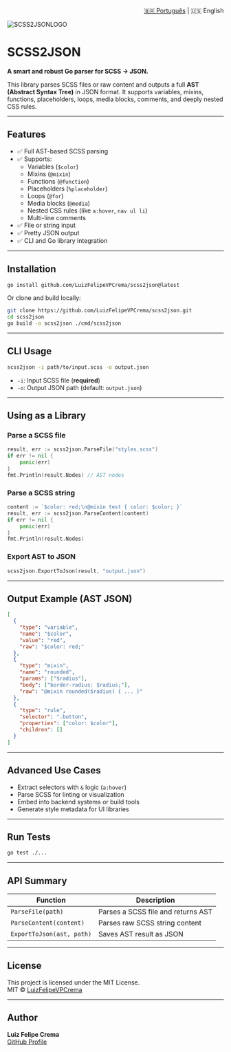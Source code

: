 <p align="right">
  <a href="README.md">🇧🇷 Português</a> | 🇺🇸 English
</p>

![SCSS2JSONLOGO](https://github.com/user-attachments/assets/1a88f243-ef31-4b53-bf72-de45662537a2)
# SCSS2JSON

**A smart and robust Go parser for SCSS → JSON.**

This library parses SCSS files or raw content and outputs a full **AST (Abstract Syntax Tree)** in JSON format. It supports variables, mixins, functions, placeholders, loops, media blocks, comments, and deeply nested CSS rules.

---

## Features

- ✅ Full AST-based SCSS parsing
- ✅ Supports:
  - Variables (`$color`)
  - Mixins (`@mixin`)
  - Functions (`@function`)
  - Placeholders (`%placeholder`)
  - Loops (`@for`)
  - Media blocks (`@media`)
  - Nested CSS rules (like `a:hover`, `nav ul li`)
  - Multi-line comments
- ✅ File or string input
- ✅ Pretty JSON output
- ✅ CLI and Go library integration

---

## Installation

```bash
go install github.com/LuizFelipeVPCrema/scss2json@latest
```

Or clone and build locally:

```bash
git clone https://github.com/LuizFelipeVPCrema/scss2json.git
cd scss2json
go build -o scss2json ./cmd/scss2json
```

---

## CLI Usage

```bash
scss2json -i path/to/input.scss -o output.json
```

- `-i`: Input SCSS file (**required**)
- `-o`: Output JSON path (default: `output.json`)

---

## Using as a Library

### Parse a SCSS file

```go
result, err := scss2json.ParseFile("styles.scss")
if err != nil {
    panic(err)
}
fmt.Println(result.Nodes) // AST nodes
```

### Parse a SCSS string

```go
content := `$color: red;\n@mixin test { color: $color; }`
result, err := scss2json.ParseContent(content)
if err != nil {
    panic(err)
}
fmt.Println(result.Nodes)
```

### Export AST to JSON

```go
scss2json.ExportToJson(result, "output.json")
```

---

## Output Example (AST JSON)

```json
[
  {
    "type": "variable",
    "name": "$color",
    "value": "red",
    "raw": "$color: red;"
  },
  {
    "type": "mixin",
    "name": "rounded",
    "params": ["$radius"],
    "body": ["border-radius: $radius;"],
    "raw": "@mixin rounded($radius) { ... }"
  },
  {
    "type": "rule",
    "selector": ".button",
    "properties": ["color: $color"],
    "children": []
  }
]
```

---

## Advanced Use Cases

- Extract selectors with `&` logic (`a:hover`)
- Parse SCSS for linting or visualization
- Embed into backend systems or build tools
- Generate style metadata for UI libraries

---

## Run Tests

```bash
go test ./...
```

---

## API Summary

| Function                      | Description                              |
|------------------------------|------------------------------------------|
| `ParseFile(path)`            | Parses a SCSS file and returns AST       |
| `ParseContent(content)`      | Parses raw SCSS string content           |
| `ExportToJson(ast, path)`    | Saves AST result as JSON                 |

---

## License

This project is licensed under the MIT License.  
MIT © [LuizFelipeVPCrema](https://github.com/LuizFelipeVPCrema)

---

## Author

**Luiz Felipe Crema**  
[GitHub Profile](https://github.com/LuizFelipeVPCrema)

